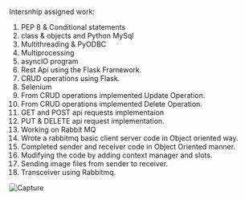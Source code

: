 Intersnhip assigned work:
1) PEP 8 & Conditional statements
2) class & objects and Python MySql
3) Multithreading & PyODBC
4) Multiprocessing
5) asyncIO program
6) Rest Api using the Flask Framework.
7) CRUD operations using Flask.
8) Selenium 
9) From CRUD operations implemented Update Operation.
10) From CRUD operations implemented Delete Operation.
11) GET and POST api requests implementaion
12) PUT & DELETE api request implementation.
13) Working on Rabbit MQ
14) Wrote a rabbitmq basic client server code in Object oriented way.
15) Completed sender and receiver code in Object Oriented manner.
16) Modifying the code by adding context manager and slots.
17) Sending image files from sender to receiver.
18) Transceiver using Rabbitmq.


![Capture](https://user-images.githubusercontent.com/56088741/84587342-0e55db80-ae3c-11ea-9050-8cbae85af5d3.PNG)

